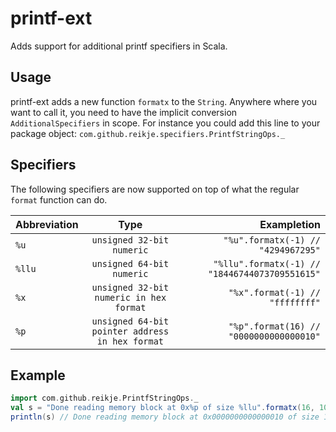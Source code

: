 # printf-ext
Adds support for additional printf specifiers in Scala.

## Usage

printf-ext adds a new function `formatx` to  the `String`. Anywhere where you want to call it, you need to
have the implicit conversion `AdditionalSpecifiers` in scope. For instance you could add this line to your
package object: `com.github.reikje.specifiers.PrintfStringOps._`

## Specifiers

The following specifiers are now supported on top of what the regular `format` function can do.

| Abbreviation    | Type                                            | Exampletion                                    |
| --------------- |:-----------------------------------------------:| ----------------------------------------------:|
| `%u`            | `unsigned 32-bit numeric`                       | `"%u".formatx(-1) // "4294967295"`             |
| `%llu`          | `unsigned 64-bit numeric`                       | `"%llu".formatx(-1) // "18446744073709551615"` |
| `%x`            | `unsigned 32-bit numeric in hex format`         | `"%x".format(-1) // "ffffffff"`                |
| `%p`            | `unsigned 64-bit pointer address in hex format` | `"%p".format(16) // "0000000000000010"`        |


## Example
```scala
import com.github.reikje.PrintfStringOps._
val s = "Done reading memory block at 0x%p of size %llu".formatx(16, 1024)
println(s) // Done reading memory block at 0x0000000000000010 of size 1024
```